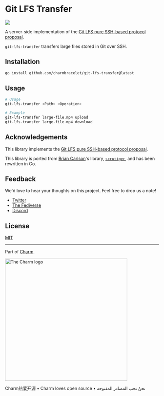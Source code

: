 # Git LFS Transfer

![](https://stuff.charm.sh/soft-serve/git-lfs-transfer.png)

A server-side implementation of the [Git LFS pure SSH-based protocol proposal](https://github.com/git-lfs/git-lfs/blob/main/docs/proposals/ssh_adapter.md).

`git-lfs-transfer` transfers large files stored in Git over SSH.

## Installation

```bash
go install github.com/charmbracelet/git-lfs-transfer@latest
```

## Usage

```bash
# Usage
git-lfs-transfer <Path> <Operation>

# Example
git-lfs-transfer large-file.mp4 upload
git-lfs-transfer large-file.mp4 download
```

## Acknowledgements

This library implements the [Git LFS pure SSH-based protocol proposal](https://github.com/git-lfs/git-lfs/blob/main/docs/proposals/ssh_adapter.md).

This library is ported from [Brian Carlson](https://github.com/bk2204)'s
library, [`scrutiger`](https://github.com/bk2204/scutiger), and has been
rewritten in Go.

## Feedback

We'd love to hear your thoughts on this project. Feel free to drop us a note!

* [Twitter](https://twitter.com/charmcli)
* [The Fediverse](https://mastodon.social/@charmcli)
* [Discord](https://charm.sh/chat)

## License

[MIT](https://github.com/charmbracelet/git-lfs-transfer/raw/master/LICENSE)

***

Part of [Charm](https://charm.sh).

<a href="https://charm.sh/"><img alt="The Charm logo" src="https://stuff.charm.sh/charm-badge.jpg" width="400"></a>

Charm热爱开源 • Charm loves open source • نحنُ نحب المصادر المفتوحة
